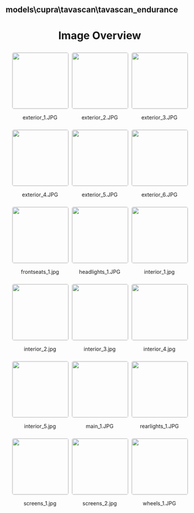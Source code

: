## models\cupra\tavascan\tavascan_endurance

<style>
    .image-gallery {
        display: flex;
        flex-wrap: wrap;
        gap: 10px;
        justify-content: center;
        padding: 10px;
    }
    .image-gallery img {
        width: 150px;
        height: auto;
        border: 1px solid #ddd;
        border-radius: 5px;
    }
    .image-gallery div {
        flex: 1 1 calc(33.333% - 20px); /* Three images per row on large screens */
        max-width: 150px;
        text-align: center;
    }
    @media (max-width: 768px) {
        .image-gallery div {
            flex: 1 1 calc(50% - 20px); /* Two images per row on medium screens */
        }
    }
    @media (max-width: 480px) {
        .image-gallery div {
            flex: 1 1 100%; /* One image per row on small screens */
        }
    }
</style>
<h1 style ="text-align: center;"> Image Overview </h1> <div class="image-gallery">
<div>
<img src="https://media.evkx.net/multimedia/models/cupra/tavascan/tavascan_endurance/exterior_1_st.JPG">
<p>exterior_1.JPG</p>
</div>
<div>
<img src="https://media.evkx.net/multimedia/models/cupra/tavascan/tavascan_endurance/exterior_2_st.JPG">
<p>exterior_2.JPG</p>
</div>
<div>
<img src="https://media.evkx.net/multimedia/models/cupra/tavascan/tavascan_endurance/exterior_3_st.JPG">
<p>exterior_3.JPG</p>
</div>
<div>
<img src="https://media.evkx.net/multimedia/models/cupra/tavascan/tavascan_endurance/exterior_4_st.JPG">
<p>exterior_4.JPG</p>
</div>
<div>
<img src="https://media.evkx.net/multimedia/models/cupra/tavascan/tavascan_endurance/exterior_5_st.JPG">
<p>exterior_5.JPG</p>
</div>
<div>
<img src="https://media.evkx.net/multimedia/models/cupra/tavascan/tavascan_endurance/exterior_6_st.JPG">
<p>exterior_6.JPG</p>
</div>
<div>
<img src="https://media.evkx.net/multimedia/models/cupra/tavascan/tavascan_endurance/frontseats_1_st.jpg">
<p>frontseats_1.jpg</p>
</div>
<div>
<img src="https://media.evkx.net/multimedia/models/cupra/tavascan/tavascan_endurance/headlights_1_st.JPG">
<p>headlights_1.JPG</p>
</div>
<div>
<img src="https://media.evkx.net/multimedia/models/cupra/tavascan/tavascan_endurance/interior_1_st.jpg">
<p>interior_1.jpg</p>
</div>
<div>
<img src="https://media.evkx.net/multimedia/models/cupra/tavascan/tavascan_endurance/interior_2_st.jpg">
<p>interior_2.jpg</p>
</div>
<div>
<img src="https://media.evkx.net/multimedia/models/cupra/tavascan/tavascan_endurance/interior_3_st.jpg">
<p>interior_3.jpg</p>
</div>
<div>
<img src="https://media.evkx.net/multimedia/models/cupra/tavascan/tavascan_endurance/interior_4_st.jpg">
<p>interior_4.jpg</p>
</div>
<div>
<img src="https://media.evkx.net/multimedia/models/cupra/tavascan/tavascan_endurance/interior_5_st.jpg">
<p>interior_5.jpg</p>
</div>
<div>
<img src="https://media.evkx.net/multimedia/models/cupra/tavascan/tavascan_endurance/main_1_st.JPG">
<p>main_1.JPG</p>
</div>
<div>
<img src="https://media.evkx.net/multimedia/models/cupra/tavascan/tavascan_endurance/rearlights_1_st.JPG">
<p>rearlights_1.JPG</p>
</div>
<div>
<img src="https://media.evkx.net/multimedia/models/cupra/tavascan/tavascan_endurance/screens_1_st.jpg">
<p>screens_1.jpg</p>
</div>
<div>
<img src="https://media.evkx.net/multimedia/models/cupra/tavascan/tavascan_endurance/screens_2_st.jpg">
<p>screens_2.jpg</p>
</div>
<div>
<img src="https://media.evkx.net/multimedia/models/cupra/tavascan/tavascan_endurance/wheels_1_st.JPG">
<p>wheels_1.JPG</p>
</div>
</div>
